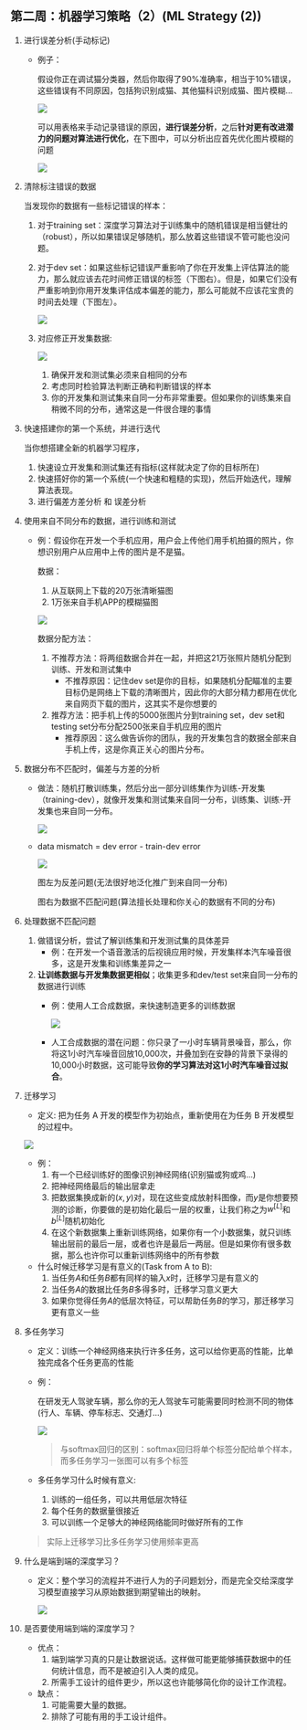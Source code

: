 ## 第二周：机器学习策略（2）(ML Strategy (2))
1. 进行误差分析(手动标记)
   - 例子：
     
     假设你正在调试猫分类器，然后你取得了90%准确率，相当于10%错误，这些错误有不同原因，包括狗识别成猫、其他猫科识别成猫、图片模糊...

     ![](images\ef3a1a483263b2693ecb6c7c1aecc565.png)

     可以用表格来手动记录错误的原因，**进行误差分析**，之后**针对更有改进潜力的问题对算法进行优化**，在下图中，可以分析出应首先优化图片模糊的问题

     ![](images\4502737a321a0f6269ee11cb8f140827.png)
2. 清除标注错误的数据
   
   当发现你的数据有一些标记错误的样本：
   1. 对于training set：深度学习算法对于训练集中的随机错误是相当健壮的（robust），所以如果错误足够随机，那么放着这些错误不管可能也没问题。
   2. 对于dev set：如果这些标记错误严重影响了你在开发集上评估算法的能力，那么就应该去花时间修正错误的标签（下图右）。但是，如果它们没有严重影响到你用开发集评估成本偏差的能力，那么可能就不应该花宝贵的时间去处理（下图左）。
   
      ![](images\fc5d8fbd1124120e01fc4287896faa44.png)
   3. 对应修正开发集数据:
   
      ![](images\9d5b710121594f5a1e1bc5e901be52a8.png)
      1. 确保开发和测试集必须来自相同的分布
      2. 考虑同时检验算法判断正确和判断错误的样本
      3. 你的开发集和测试集来自同一分布非常重要。但如果你的训练集来自稍微不同的分布，通常这是一件很合理的事情
3. 快速搭建你的第一个系统，并进行迭代

   当你想搭建全新的机器学习程序，
   1. 快速设立开发集和测试集还有指标(这样就决定了你的目标所在)
   2. 快速搭好你的第一个系统(一个快速和粗糙的实现)，然后开始迭代，理解算法表现。
   3. 进行偏差方差分析 和 误差分析
4. 使用来自不同分布的数据，进行训练和测试
   - 例：假设你在开发一个手机应用，用户会上传他们用手机拍摄的照片，你想识别用户从应用中上传的图片是不是猫。
     
     数据：
     1. 从互联网上下载的20万张清晰猫图
     2. 1万张来自手机APP的模糊猫图

     ![](images\eb0178687dedc450e1c184b958adeef3.png)

     数据分配方法：
     1. 不推荐方法：将两组数据合并在一起，并把这21万张照片随机分配到训练、开发和测试集中
        - 不推荐原因：记住dev set是你的目标，如果随机分配瞄准的主要目标仍是网络上下载的清晰图片，因此你的大部分精力都用在优化来自网页下载的图片，这其实不是你想要的
     2. 推荐方法：把手机上传的5000张图片分到training set，dev set和testing set分布分配2500张来自手机应用的图片
        - 推荐原因：这么做告诉你的团队，我的开发集包含的数据全部来自手机上传，这是你真正关心的图片分布。
5. 数据分布不匹配时，偏差与方差的分析
   - 做法：随机打散训练集，然后分出一部分训练集作为训练-开发集（training-dev），就像开发集和测试集来自同一分布，训练集、训练-开发集也来自同一分布。

     ![](images\6a3c48f8a71b678c2769165f38523635.png)
   - data mismatch = dev error - train-dev error
     
     ![](images\c5d2293143857294c49859eb875272f5.png)

     图左为反差问题(无法很好地泛化推广到来自同一分布)
     
     图右为数据不匹配问题(算法擅长处理和你关心的数据有不同的分布)
     
6. 处理数据不匹配问题
   1. 做错误分析，尝试了解训练集和开发测试集的具体差异
      - 例：在开发一个语音激活的后视镜应用时候，开发集样本汽车噪音很多，这是开发集和训练集差异之一
   2. **让训练数据与开发集数据更相似**；收集更多和dev/test set来自同一分布的数据进行训练
      - 例：使用人工合成数据，来快速制造更多的训练数据
  
        ![](images\b78b8300183ba2567c53db33d29f99d6.png)
      - 人工合成数据的潜在问题：你只录了一小时车辆背景噪音，那么，你将这1小时汽车噪音回放10,000次，并叠加到在安静的背景下录得的10,000小时数据，这可能导致**你的学习算法对这1小时汽车噪音过拟合**。

7. 迁移学习
   
   - 定义: 把为任务 A 开发的模型作为初始点，重新使用在为任务 B 开发模型的过程中。

   ![](images\965626f5cf666ec7ed093e0f5a0d8b52.png)

   - 例：
     1. 有一个已经训练好的图像识别神经网络(识别猫或狗或鸡...)
     2. 把神经网络最后的输出层拿走
     3. 把数据集换成新的$(x,y)$对，现在这些变成放射科图像，而$y$是你想要预测的诊断，你要做的是初始化最后一层的权重，让我们称之为$w^{[L]}$和$b^{[L]}$随机初始化
     4. 在这个新数据集上重新训练网络，如果你有一个小数据集，就只训练输出层前的最后一层，或者也许是最后一两层。但是如果你有很多数据，那么也许你可以重新训练网络中的所有参数
   - 什么时候迁移学习是有意义的(Task from A to B):
     1. 当任务$A$和任务$B$都有同样的输入$x$时，迁移学习是有意义的
     2. 当任务$A$的数据比任务$B$多得多时，迁移学习意义更大
     3. 如果你觉得任务$A$的低层次特征，可以帮助任务$B$的学习，那迁移学习更有意义一些
8. 多任务学习
   - 定义：训练一个神经网络来执行许多任务，这可以给你更高的性能，比单独完成各个任务更高的性能
   - 例：
     
     在研发无人驾驶车辆，那么你的无人驾驶车可能需要同时检测不同的物体(行人、车辆、停车标志、交通灯...)

     ![](images\91f56940e94af25b0d7a46fa8dde9075.png)

     > 与softmax回归的区别：softmax回归将单个标签分配给单个样本，而多任务学习一张图可以有多个标签
   - 多任务学习什么时候有意义:
     1. 训练的一组任务，可以共用低层次特征
     2. 每个任务的数据量很接近
     3. 可以训练一个足够大的神经网络能同时做好所有的工作
   > 实际上迁移学习比多任务学习使用频率更高
9. 什么是端到端的深度学习？
   - 定义：整个学习的流程并不进行人为的子问题划分，而是完全交给深度学习模型直接学习从原始数据到期望输出的映射。
     
     ![](images\c31b0402d98fb34aecf167e65f83cb37.png)
     
10. 是否要使用端到端的深度学习？
    - 优点：
      1. 端到端学习真的只是让数据说话。这样做可能更能够捕获数据中的任何统计信息，而不是被迫引入人类的成见。
      2. 所需手工设计的组件更少，所以这也许能够简化你的设计工作流程。
    - 缺点：
      1. 可能需要大量的数据。
      2. 排除了可能有用的手工设计组件。